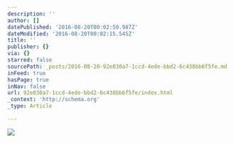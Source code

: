 ```yaml
---
description: ''
author: []
datePublished: '2016-08-20T00:02:50.987Z'
dateModified: '2016-08-20T00:02:15.545Z'
title: ''
publisher: {}
via: {}
starred: false
sourcePath: _posts/2016-08-20-92e030a7-1ccd-4ede-bbd2-6c438bb6f5fe.md
inFeed: true
hasPage: true
inNav: false
url: 92e030a7-1ccd-4ede-bbd2-6c438bb6f5fe/index.html
_context: 'http://schema.org'
_type: Article

---
```

![](https://the-grid-user-content.s3-us-west-2.amazonaws.com/85d6a22b-2cf9-4945-a555-4cdc98354065.jpg)